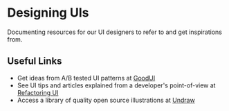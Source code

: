 # Designing UIs
Documenting resources for our UI designers to refer to and get inspirations from. 

## Useful Links
- Get ideas from A/B tested UI patterns at [GoodUI](https://goodui.org/)
- See UI tips and articles explained from a developer's point-of-view at [Refactoring UI](https://refactoringui.com/)
- Access a library of quality open source illustrations at [Undraw](https://undraw.co/illustrations)
